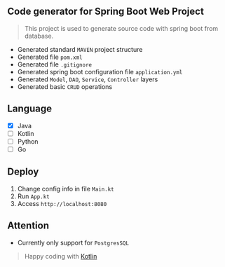 ## Code generator for Spring Boot Web Project

> This project is used to generate source code with spring boot from database.

* Generated standard `MAVEN` project structure
* Generated file `pom.xml`
* Generated file `.gitignore`
* Generated spring boot configuration file `application.yml`
* Generated `Model`, `DAO`, `Service`, `Controller` layers
* Generated basic `CRUD` operations

## Language
- [x] Java
- [ ] Kotlin
- [ ] Python
- [ ] Go

## Deploy
1. Change config info in file `Main.kt`
2. Run `App.kt`
3. Access `http://localhost:8080`

## Attention
* Currently only support for `PostgresSQL` 

> Happy coding with [Kotlin](https://kotlinlang.org/)
